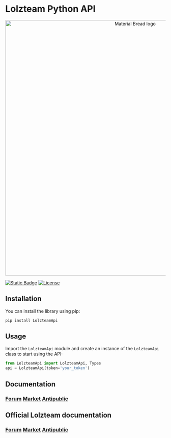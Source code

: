 
# Lolzteam Python API

<p align="center">
    <a href="https://zelenka.guru/threads/5523020/"><img width="800" src="https://zelenka.guru/styles/brand/download/logos/LolzTeam-Wordmark-Green.svg" alt="Material Bread logo"></a>
</p>

[![Static Badge](https://img.shields.io/badge/DONATE-LOLZTEAM-darkgreen?style=flat-square&logo=qiwi)](https://lzt.market/balance/transfer?user_id=2410024&comment=Thanks%20for%20creating%20LolzteamApi&amount=250)
[![License](https://img.shields.io/badge/license-MIT-blue.svg)](https://github.com/AS7RIDENIED/Lolzteam_Python_Api/blob/main/LICENSE)


## Installation

You can install the library using pip:

```cmd
pip install LolzteamApi
```

## Usage

Import the `LolzteamApi` module and create an instance of the `LolzteamApi` class to start using the API:

```python
from LolzteamApi import LolzteamApi, Types
api = LolzteamApi(token='your_token')
```

## Documentation

### [Forum](https://github.com/AS7RIDENIED/Lolzteam_Python_Api/blob/main/Documentation/Forum.md) [Market](https://github.com/AS7RIDENIED/Lolzteam_Python_Api/blob/main/Documentation/Market.md) [Antipublic](https://github.com/AS7RIDENIED/Lolzteam_Python_Api/blob/main/Documentation/Antipublic.md)
## Official Lolzteam documentation

### [Forum](https://docs.api.zelenka.guru/?forum) [Market](https://docs.api.zelenka.guru/?market) [Antipublic](https://antipublic.one/docs/?antipublic)

